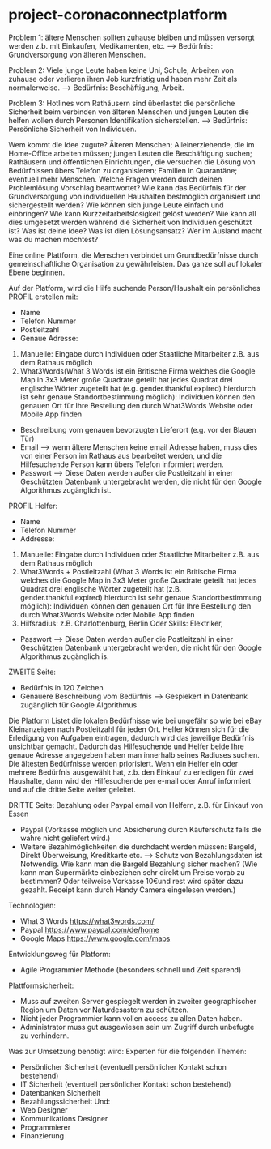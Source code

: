 # project-coronaconnectplatform

Problem 1: ältere Menschen sollten zuhause bleiben und müssen versorgt werden z.b. mit Einkaufen, Medikamenten, etc. --> Bedürfnis: Grundversorgung von älteren Menschen.
 
Problem 2: Viele junge Leute haben keine Uni, Schule, Arbeiten von zuhause oder verlieren ihren Job kurzfristig und haben mehr Zeit als normalerweise. --> Bedürfnis: Beschäftigung, Arbeit.
 
Problem 3: Hotlines vom Rathäusern sind überlastet die persönliche Sicherheit beim verbinden von älteren Menschen und jungen Leuten die helfen wollen durch Personen Identifikation sicherstellen. --> Bedürfnis: Persönliche Sicherheit von Individuen.
 
 
Wem kommt die Idee zugute?
Älteren Menschen; Alleinerziehende, die im Home-Office arbeiten müssen; jungen Leuten die Beschäftigung suchen; Rathäusern und öffentlichen Einrichtungen, die versuchen die Lösung von Bedürfnissen übers Telefon zu organisieren; Familien in Quarantäne; eventuell mehr Menschen.
Welche Fragen werden durch deinen Problemlösung Vorschlag beantwortet?
Wie kann das Bedürfnis für der Grundversorgung von individuellen Haushalten bestmöglich organisiert und sichergestellt werden? Wie können sich junge Leute einfach und einbringen? Wie kann Kurzzeitarbeitslosigkeit gelöst werden? Wie kann all dies umgesetzt werden während die Sicherheit von Individuen geschützt ist?
Was ist deine Idee? Was ist dien Lösungsansatz? Wer im Ausland macht was du machen möchtest?
 
Eine online Plattform, die Menschen verbindet um Grundbedürfnisse durch gemeinschaftliche Organisation zu gewährleisten. Das ganze soll auf lokaler Ebene beginnen.
 
Auf der Platform, wird die Hilfe suchende Person/Haushalt ein persönliches PROFIL erstellen mit: 
- Name
- Telefon Nummer
- Postleitzahl
- Genaue Adresse:
1. Manuelle: Eingabe durch Individuen oder Staatliche Mitarbeiter z.B. aus dem Rathaus möglich
2. What3Words(What 3 Words ist ein Britische Firma welches die Google Map in 3x3 Meter große Quadrate geteilt hat jedes Quadrat drei englische Wörter zugeteilt hat (e.g. gender.thankful.expired) hierdurch ist sehr genaue Standortbestimmung möglich): Individuen können den genauen Ort für Ihre Bestellung den durch What3Words Website oder Mobile App finden
- Beschreibung vom genauen bevorzugten Lieferort (e.g. vor der Blauen Tür)
- Email --> wenn ältere Menschen keine email Adresse haben, muss dies von einer Person im Rathaus aus bearbeitet werden, und die Hilfesuchende Person kann übers Telefon informiert werden.
- Passwort
--> Diese Daten werden außer die Postleitzahl in einer Geschützten Datenbank untergebracht werden, die nicht für den Google Algorithmus zugänglich ist.
 
PROFIL Helfer:
- Name
- Telefon Nummer
- Addresse:
1. Manuelle: Eingabe durch Individuen oder Staatliche Mitarbeiter z.B. aus dem Rathaus möglich
2. What3Words + Postleitzahl (What 3 Words ist ein Britische Firma welches die Google Map in 3x3 Meter große Quadrate geteilt hat jedes Quadrat drei englische Wörter zugeteilt hat (z.B. gender.thankful.expired) hierdurch ist sehr genaue Standortbestimmung möglich): Individuen können den genauen Ort für Ihre Bestellung den durch What3Words Website oder Mobile App finden
3. Hilfsradius: z.B. Charlottenburg, Berlin
Oder Skills: Elektriker, 
- Passwort
--> Diese Daten werden außer die Postleitzahl in einer Geschützten Datenbank untergebracht werden, die nicht für den Google Algorithmus zugänglich is. 
 
ZWEITE Seite:
- Bedürfnis in 120 Zeichen
- Genauere Beschreibung vom Bedürfnis
--> Gespiekert in Datenbank zugänglich für Google Algorithmus
 
Die Platform Listet die lokalen Bedürfnisse wie bei ungefähr so wie bei eBay Kleinanzeigen nach Postleitzahl für jeden Ort. Helfer können sich für die Erledigung von Aufgaben eintragen, dadurch wird das jeweilige Bedürfnis unsichtbar gemacht. Dadurch das Hilfesuchende und Helfer beide Ihre genaue Adresse angegeben haben man innerhalb seines Radiuses suchen. Die ältesten Bedürfnisse werden priorisiert. Wenn ein Helfer ein oder mehrere Bedürfnis ausgewählt hat, z.b. den Einkauf zu erledigen für zwei Haushalte, dann wird der Hilfesuchende per e-mail oder Anruf informiert und auf die dritte Seite weiter geleitet.
 
DRITTE Seite: Bezahlung oder Paypal email von Helfern, z.B. für Einkauf von Essen
- Paypal (Vorkasse möglich und Absicherung durch Käuferschutz falls die wahre nicht geliefert wird.)
- Weitere Bezahlmöglichkeiten die durchdacht werden müssen: Bargeld, Direkt Überweisung, Kreditkarte etc.
--> Schutz von Bezahlungsdaten ist Notwendig. Wie kann man die Bargeld Bezahlung sicher machen?
(Wie kann man Supermärkte einbeziehen sehr direkt um Preise vorab zu bestimmen? Oder teilweise Vorkasse 10€und rest wird später dazu gezahlt. Receipt kann durch Handy Camera eingelesen werden.)
 
Technologien:
- What 3 Words https://what3words.com/
- Paypal https://www.paypal.com/de/home
- Google Maps https://www.google.com/maps
 
Entwicklungsweg für Platform:
- Agile Programmier Methode (besonders schnell und Zeit sparend)
 
Plattformsicherheit:
- Muss auf zweiten Server gespiegelt werden in zweiter geographischer Region um Daten vor Naturdesastern zu schützen.
- Nicht jeder Programmier kann vollen access zu allen Daten haben.
- Administrator muss gut ausgewiesen sein um Zugriff durch unbefugte zu verhindern.
 
Was zur Umsetzung benötigt wird:
Experten für die folgenden Themen:
- Persönlicher Sicherheit (eventuell persönlicher Kontakt schon bestehend)
- IT Sicherheit (eventuell persönlicher Kontakt schon bestehend)
- Datenbanken Sicherheit
- Bezahlungssicherheit
Und:
- Web Designer
- Kommunikations Designer
- Programmierer
- Finanzierung

